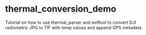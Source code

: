 # thermal_conversion_demo
Tutorial on how to use thermal_parser and exiftool to convert DJI radiometric JPG to TIF with temp values and append GPS metadata
